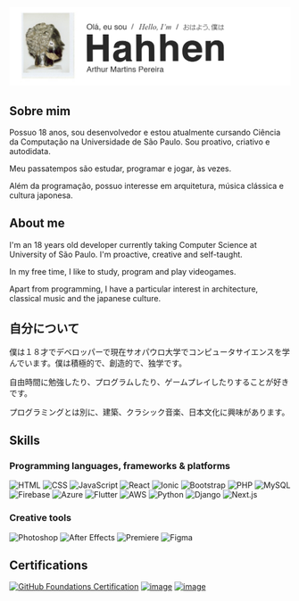 ![banner](https://github.com/hahhen/hahhen/blob/main/media/banner.png)

## Sobre mim
Possuo 18 anos, sou desenvolvedor e estou atualmente cursando Ciência da Computação na Universidade de São Paulo. Sou proativo, criativo e autodidata.

Meu passatempos são estudar, programar e jogar, às vezes.

Além da programação, possuo interesse em arquitetura, música clássica e cultura japonesa.

## About me
I'm an 18 years old developer currently taking Computer Science at University of São Paulo. I'm proactive, creative and self-taught.

In my free time, I like to study, program and play videogames.

Apart from programming, I have a particular interest in architecture, classical music and the japanese culture.

## 自分について
僕は１８才でデベロッパーで現在サオパウロ大学でコンピュータサイエンスを学んでいます。僕は積極的で、創造的で、独学です。

自由時間に勉強したり、プログラムしたり、ゲームプレイしたりすることが好きです。

プログラミングとは別に、建築、クラシック音楽、日本文化に興味があります。

## Skills
### Programming languages, frameworks & platforms
![HTML](https://img.shields.io/badge/-HTML-44475a?logo=html5&logoColor=white)
![CSS](https://img.shields.io/badge/-CSS-44475a?logo=css3&logoColor=white)
![JavaScript](https://img.shields.io/badge/-JavaScript-44475a?logo=javascript&logoColor=white)
![React](https://img.shields.io/badge/-React-44475a?logo=react&logoColor=white)
![Ionic](https://img.shields.io/badge/-Ionic-44475a?logo=ionic&logoColor=white)
![Bootstrap](https://img.shields.io/badge/-Bootstrap-44475a?logo=bootstrap&logoColor=white)
![PHP](https://img.shields.io/badge/-PHP-44475a?logo=php&logoColor=white)
![MySQL](https://img.shields.io/badge/-MySQL-44475a?logo=mysql&logoColor=white)
![Firebase](https://img.shields.io/badge/-Google%20Firebase-44475a?logo=firebase&logoColor=white)
![Azure](https://img.shields.io/badge/-Microsoft%20Azure-44475a?logo=microsoftazure&logoColor=white)
![Flutter](https://img.shields.io/badge/-Flutter-44475a?logo=flutter&logoColor=white)
![AWS](https://img.shields.io/badge/-Amazont%20Web%20Services-44475a?logo=amazonwebservices&logoColor=white)
![Python](https://img.shields.io/badge/-Python-44475a?logo=python&logoColor=white)
![Django](https://img.shields.io/badge/-Django-44475a?logo=django&logoColor=white)
![Next.js](https://img.shields.io/badge/-Next.js-44475a?logo=nextdotjs&logoColor=white)


### Creative tools
![Photoshop](https://img.shields.io/badge/-Photoshop-44475a?logo=adobephotoshop&logoColor=white)
![After Effects](https://img.shields.io/badge/-After%20Effects-44475a?logo=adobeaftereffects&logoColor=white)
![Premiere](https://img.shields.io/badge/-Premiere-44475a?logo=adobepremierepro&logoColor=white)
![Figma](https://img.shields.io/badge/-Figma-44475a?logo=figma&logoColor=white)

## Certifications
[![GitHub Foundations Certification](https://images.credly.com/size/110x110/images/024d0122-724d-4c5a-bd83-cfe3c4b7a073/image.png)](https://www.credly.com/badges/5d158af1-084a-47e9-a057-b07ee413fca6/public_url)
[<img width="200" height="112" alt="image" src="https://github.com/user-attachments/assets/6f0e2aa9-4cb1-47b5-82e9-ac0912f735ac" />](https://link.byarthur.me/jap)
[<img width="125" height="125" alt="image" src="https://github.com/user-attachments/assets/17fa14c7-5b49-4553-bec1-a3b209276ba6" />](https://link.byarthur.me/eng)

